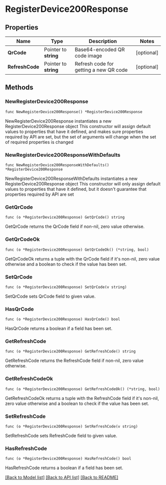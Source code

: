 # RegisterDevice200Response

## Properties

Name | Type | Description | Notes
------------ | ------------- | ------------- | -------------
**QrCode** | Pointer to **string** | Base64-encoded QR code image | [optional] 
**RefreshCode** | Pointer to **string** | Refresh code for getting a new QR code | [optional] 

## Methods

### NewRegisterDevice200Response

`func NewRegisterDevice200Response() *RegisterDevice200Response`

NewRegisterDevice200Response instantiates a new RegisterDevice200Response object
This constructor will assign default values to properties that have it defined,
and makes sure properties required by API are set, but the set of arguments
will change when the set of required properties is changed

### NewRegisterDevice200ResponseWithDefaults

`func NewRegisterDevice200ResponseWithDefaults() *RegisterDevice200Response`

NewRegisterDevice200ResponseWithDefaults instantiates a new RegisterDevice200Response object
This constructor will only assign default values to properties that have it defined,
but it doesn't guarantee that properties required by API are set

### GetQrCode

`func (o *RegisterDevice200Response) GetQrCode() string`

GetQrCode returns the QrCode field if non-nil, zero value otherwise.

### GetQrCodeOk

`func (o *RegisterDevice200Response) GetQrCodeOk() (*string, bool)`

GetQrCodeOk returns a tuple with the QrCode field if it's non-nil, zero value otherwise
and a boolean to check if the value has been set.

### SetQrCode

`func (o *RegisterDevice200Response) SetQrCode(v string)`

SetQrCode sets QrCode field to given value.

### HasQrCode

`func (o *RegisterDevice200Response) HasQrCode() bool`

HasQrCode returns a boolean if a field has been set.

### GetRefreshCode

`func (o *RegisterDevice200Response) GetRefreshCode() string`

GetRefreshCode returns the RefreshCode field if non-nil, zero value otherwise.

### GetRefreshCodeOk

`func (o *RegisterDevice200Response) GetRefreshCodeOk() (*string, bool)`

GetRefreshCodeOk returns a tuple with the RefreshCode field if it's non-nil, zero value otherwise
and a boolean to check if the value has been set.

### SetRefreshCode

`func (o *RegisterDevice200Response) SetRefreshCode(v string)`

SetRefreshCode sets RefreshCode field to given value.

### HasRefreshCode

`func (o *RegisterDevice200Response) HasRefreshCode() bool`

HasRefreshCode returns a boolean if a field has been set.


[[Back to Model list]](../README.md#documentation-for-models) [[Back to API list]](../README.md#documentation-for-api-endpoints) [[Back to README]](../README.md)


